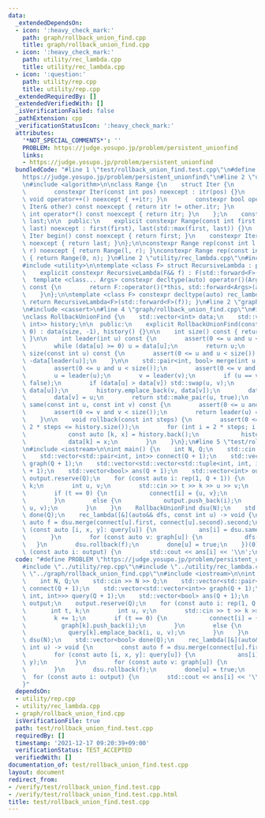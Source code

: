 ```yaml
---
data:
  _extendedDependsOn:
  - icon: ':heavy_check_mark:'
    path: graph/rollback_union_find.cpp
    title: graph/rollback_union_find.cpp
  - icon: ':heavy_check_mark:'
    path: utility/rec_lambda.cpp
    title: utility/rec_lambda.cpp
  - icon: ':question:'
    path: utility/rep.cpp
    title: utility/rep.cpp
  _extendedRequiredBy: []
  _extendedVerifiedWith: []
  _isVerificationFailed: false
  _pathExtension: cpp
  _verificationStatusIcon: ':heavy_check_mark:'
  attributes:
    '*NOT_SPECIAL_COMMENTS*': ''
    PROBLEM: https://judge.yosupo.jp/problem/persistent_unionfind
    links:
    - https://judge.yosupo.jp/problem/persistent_unionfind
  bundledCode: "#line 1 \"test/rollback_union_find.test.cpp\"\n#define PROBLEM \"\
    https://judge.yosupo.jp/problem/persistent_unionfind\"\n#line 2 \"utility/rep.cpp\"\
    \n#include <algorithm>\n\nclass Range {\n    struct Iter {\n        int itr;\n\
    \        constexpr Iter(const int pos) noexcept : itr(pos) {}\n        constexpr\
    \ void operator++() noexcept { ++itr; }\n        constexpr bool operator!=(const\
    \ Iter& other) const noexcept { return itr != other.itr; }\n        constexpr\
    \ int operator*() const noexcept { return itr; }\n    };\n    const Iter first,\
    \ last;\n\n  public:\n    explicit constexpr Range(const int first, const int\
    \ last) noexcept : first(first), last(std::max(first, last)) {}\n    constexpr\
    \ Iter begin() const noexcept { return first; }\n    constexpr Iter end() const\
    \ noexcept { return last; }\n};\n\nconstexpr Range rep(const int l, const int\
    \ r) noexcept { return Range(l, r); }\nconstexpr Range rep(const int n) noexcept\
    \ { return Range(0, n); }\n#line 2 \"utility/rec_lambda.cpp\"\n#include <type_traits>\n\
    #include <utility>\n\ntemplate <class F> struct RecursiveLambda : private F {\n\
    \    explicit constexpr RecursiveLambda(F&& f) : F(std::forward<F>(f)) {}\n  \
    \  template <class... Args> constexpr decltype(auto) operator()(Args&&... args)\
    \ const {\n        return F::operator()(*this, std::forward<Args>(args)...);\n\
    \    }\n};\n\ntemplate <class F> constexpr decltype(auto) rec_lambda(F&& f) {\
    \ return RecursiveLambda<F>(std::forward<F>(f)); }\n#line 2 \"graph/rollback_union_find.cpp\"\
    \n#include <cassert>\n#line 4 \"graph/rollback_union_find.cpp\"\n#include <vector>\n\
    \nclass RollbackUnionFind {\n    std::vector<int> data;\n    std::vector<std::pair<int,\
    \ int>> history;\n\n  public:\n    explicit RollbackUnionFind(const int size =\
    \ 0) : data(size, -1), history() {}\n\n    int size() const { return data.size();\
    \ }\n\n    int leader(int u) const {\n        assert(0 <= u and u < size());\n\
    \        while (data[u] >= 0) u = data[u];\n        return u;\n    }\n\n    int\
    \ size(const int u) const {\n        assert(0 <= u and u < size());\n        return\
    \ -data[leader(u)];\n    }\n\n    std::pair<int, bool> merge(int u, int v) {\n\
    \        assert(0 <= u and u < size());\n        assert(0 <= v and v < size());\n\
    \        u = leader(u);\n        v = leader(v);\n        if (u == v) return std::make_pair(u,\
    \ false);\n        if (data[u] > data[v]) std::swap(u, v);\n        history.emplace_back(u,\
    \ data[u]);\n        history.emplace_back(v, data[v]);\n        data[u] += data[v];\n\
    \        data[v] = u;\n        return std::make_pair(u, true);\n    }\n\n    bool\
    \ same(const int u, const int v) const {\n        assert(0 <= u and u < size());\n\
    \        assert(0 <= v and v < size());\n        return leader(u) == leader(v);\n\
    \    }\n\n    void rollback(const int steps) {\n        assert(0 <= steps and\
    \ 2 * steps <= history.size());\n        for (int i = 2 * steps; i > 0; --i) {\n\
    \            const auto [k, x] = history.back();\n            history.pop_back();\n\
    \            data[k] = x;\n        }\n    }\n};\n#line 5 \"test/rollback_union_find.test.cpp\"\
    \n#include <iostream>\n\nint main() {\n    int N, Q;\n    std::cin >> N >> Q;\n\
    \    std::vector<std::pair<int, int>> connect(Q + 1);\n    std::vector<std::vector<int>>\
    \ graph(Q + 1);\n    std::vector<std::vector<std::tuple<int, int, int>>> query(Q\
    \ + 1);\n    std::vector<bool> ans(Q + 1);\n    std::vector<int> output;\n   \
    \ output.reserve(Q);\n    for (const auto i: rep(1, Q + 1)) {\n        int t,\
    \ k;\n        int u, v;\n        std::cin >> t >> k >> u >> v;\n        k += 1;\n\
    \        if (t == 0) {\n            connect[i] = {u, v};\n            graph[k].push_back(i);\n\
    \        }\n        else {\n            output.push_back(i);\n            query[k].emplace_back(i,\
    \ u, v);\n        }\n    }\n    RollbackUnionFind dsu(N);\n    std::vector<bool>\
    \ done(Q);\n    rec_lambda([&](auto&& dfs, const int u) -> void {\n        const\
    \ auto f = dsu.merge(connect[u].first, connect[u].second).second;\n        for\
    \ (const auto [i, x, y]: query[u]) {\n            ans[i] = dsu.same(x, y);\n \
    \       }\n        for (const auto v: graph[u]) {\n            dfs(v);\n     \
    \   }\n        dsu.rollback(f);\n        done[u] = true;\n    })(0);\n    for\
    \ (const auto i: output) {\n        std::cout << ans[i] << '\\n';\n    }\n}\n"
  code: "#define PROBLEM \"https://judge.yosupo.jp/problem/persistent_unionfind\"\n\
    #include \"../utility/rep.cpp\"\n#include \"../utility/rec_lambda.cpp\"\n#include\
    \ \"../graph/rollback_union_find.cpp\"\n#include <iostream>\n\nint main() {\n\
    \    int N, Q;\n    std::cin >> N >> Q;\n    std::vector<std::pair<int, int>>\
    \ connect(Q + 1);\n    std::vector<std::vector<int>> graph(Q + 1);\n    std::vector<std::vector<std::tuple<int,\
    \ int, int>>> query(Q + 1);\n    std::vector<bool> ans(Q + 1);\n    std::vector<int>\
    \ output;\n    output.reserve(Q);\n    for (const auto i: rep(1, Q + 1)) {\n \
    \       int t, k;\n        int u, v;\n        std::cin >> t >> k >> u >> v;\n\
    \        k += 1;\n        if (t == 0) {\n            connect[i] = {u, v};\n  \
    \          graph[k].push_back(i);\n        }\n        else {\n            output.push_back(i);\n\
    \            query[k].emplace_back(i, u, v);\n        }\n    }\n    RollbackUnionFind\
    \ dsu(N);\n    std::vector<bool> done(Q);\n    rec_lambda([&](auto&& dfs, const\
    \ int u) -> void {\n        const auto f = dsu.merge(connect[u].first, connect[u].second).second;\n\
    \        for (const auto [i, x, y]: query[u]) {\n            ans[i] = dsu.same(x,\
    \ y);\n        }\n        for (const auto v: graph[u]) {\n            dfs(v);\n\
    \        }\n        dsu.rollback(f);\n        done[u] = true;\n    })(0);\n  \
    \  for (const auto i: output) {\n        std::cout << ans[i] << '\\n';\n    }\n\
    }"
  dependsOn:
  - utility/rep.cpp
  - utility/rec_lambda.cpp
  - graph/rollback_union_find.cpp
  isVerificationFile: true
  path: test/rollback_union_find.test.cpp
  requiredBy: []
  timestamp: '2021-12-17 09:20:39+09:00'
  verificationStatus: TEST_ACCEPTED
  verifiedWith: []
documentation_of: test/rollback_union_find.test.cpp
layout: document
redirect_from:
- /verify/test/rollback_union_find.test.cpp
- /verify/test/rollback_union_find.test.cpp.html
title: test/rollback_union_find.test.cpp
---
```

